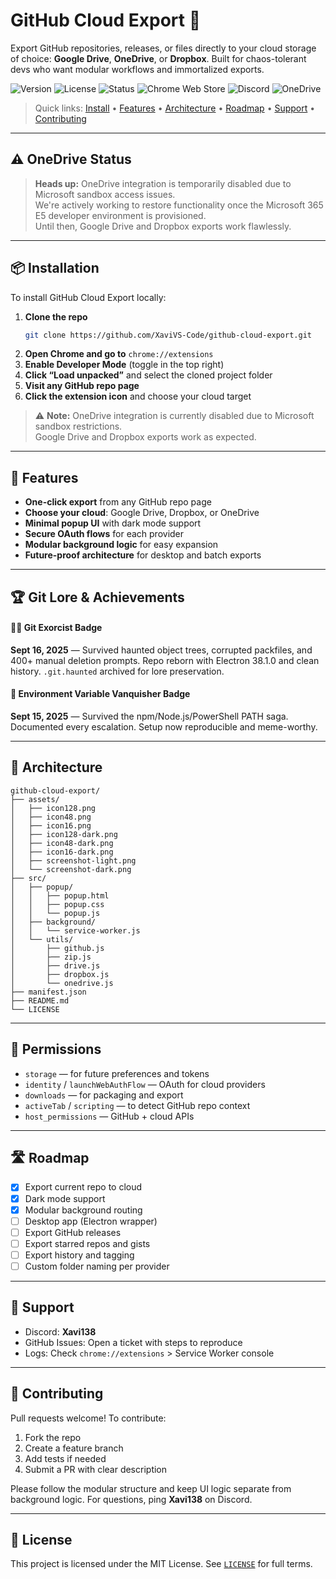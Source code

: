 # GitHub Cloud Export 🚀

Export GitHub repositories, releases, or files directly to your cloud storage of choice: **Google Drive**, **OneDrive**, or **Dropbox**. Built for chaos-tolerant devs who want modular workflows and immortalized exports.

![Version](https://img.shields.io/badge/version-1.0.0-blue)
![License](https://img.shields.io/badge/license-MIT-green)
![Status](https://img.shields.io/badge/status-Beta-orange)
![Chrome Web Store](https://img.shields.io/badge/Chrome%20Web%20Store-pending-lightgrey)
![Discord](https://img.shields.io/badge/support-Discord%3A%20Xavi138-5865F2)
![OneDrive](https://img.shields.io/badge/OneDrive-sandboxed%20%26%20sleeping-lightgrey)

> Quick links: [Install](#installation) • [Features](#-features) • [Architecture](#-architecture) • [Roadmap](#-roadmap) • [Support](#-support) • [Contributing](#-contributing)

---

## ⚠️ OneDrive Status

> **Heads up:** OneDrive integration is temporarily disabled due to Microsoft sandbox access issues.  
> We're actively working to restore functionality once the Microsoft 365 E5 developer environment is provisioned.  
> Until then, Google Drive and Dropbox exports work flawlessly.

---

## 📦 Installation

To install GitHub Cloud Export locally:

1. **Clone the repo**  
   ```bash
   git clone https://github.com/XaviVS-Code/github-cloud-export.git
   ```
2. **Open Chrome and go to** `chrome://extensions`
3. **Enable Developer Mode** (toggle in the top right)
4. **Click “Load unpacked”** and select the cloned project folder
5. **Visit any GitHub repo page**
6. **Click the extension icon** and choose your cloud target

> ⚠️ **Note:** OneDrive integration is currently disabled due to Microsoft sandbox restrictions.  
> Google Drive and Dropbox exports work as expected.

---

## 🔧 Features

- **One-click export** from any GitHub repo page  
- **Choose your cloud**: Google Drive, Dropbox, or OneDrive  
- **Minimal popup UI** with dark mode support  
- **Secure OAuth flows** for each provider  
- **Modular background logic** for easy expansion  
- **Future-proof architecture** for desktop and batch exports  

---

## 🏆 Git Lore & Achievements

#### 🧙‍♂️ Git Exorcist Badge  
**Sept 16, 2025** — Survived haunted object trees, corrupted packfiles, and 400+ manual deletion prompts. Repo reborn with Electron 38.1.0 and clean history. `.git.haunted` archived for lore preservation.

#### 🧩 Environment Variable Vanquisher Badge  
**Sept 15, 2025** — Survived the npm/Node.js/PowerShell PATH saga. Documented every escalation. Setup now reproducible and meme-worthy.

---

## 🧠 Architecture

```
github-cloud-export/
├── assets/
│   ├── icon128.png
│   ├── icon48.png
│   ├── icon16.png
│   ├── icon128-dark.png
│   ├── icon48-dark.png
│   ├── icon16-dark.png
│   ├── screenshot-light.png
│   └── screenshot-dark.png
├── src/
│   ├── popup/
│   │   ├── popup.html
│   │   ├── popup.css
│   │   └── popup.js
│   ├── background/
│   │   └── service-worker.js
│   └── utils/
│       ├── github.js
│       ├── zip.js
│       ├── drive.js
│       ├── dropbox.js
│       └── onedrive.js
├── manifest.json
├── README.md
└── LICENSE
```

---

## 🔐 Permissions

- `storage` — for future preferences and tokens  
- `identity` / `launchWebAuthFlow` — OAuth for cloud providers  
- `downloads` — for packaging and export  
- `activeTab` / `scripting` — to detect GitHub repo context  
- `host_permissions` — GitHub + cloud APIs

---

## 🛣️ Roadmap

- [x] Export current repo to cloud  
- [x] Dark mode support  
- [x] Modular background routing  
- [ ] Desktop app (Electron wrapper)  
- [ ] Export GitHub releases  
- [ ] Export starred repos and gists  
- [ ] Export history and tagging  
- [ ] Custom folder naming per provider

---

## 💬 Support

- Discord: **Xavi138**  
- GitHub Issues: Open a ticket with steps to reproduce  
- Logs: Check `chrome://extensions` > Service Worker console

---

## 🤝 Contributing

Pull requests welcome! To contribute:

1. Fork the repo  
2. Create a feature branch  
3. Add tests if needed  
4. Submit a PR with clear description

Please follow the modular structure and keep UI logic separate from background logic. For questions, ping **Xavi138** on Discord.

---

## 📜 License

This project is licensed under the MIT License. See [`LICENSE`](./LICENSE) for full terms.
